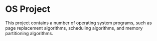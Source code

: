 
# OS Project
This project contains a number of operating system programs, such as page replacement algorithms, scheduling algorithms, and memory partitioning algorithms.

